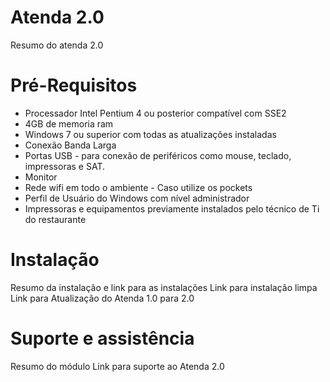 
# **Atenda 2.0**
Resumo do atenda 2.0

# **Pré-Requisitos**
* Processador Intel Pentium 4 ou posterior compatível com SSE2
* 4GB de memoria ram
* Windows 7 ou superior com todas as atualizações instaladas
* Conexão Banda Larga
* Portas USB - para conexão de periféricos como mouse, teclado, impressoras e SAT.
* Monitor 
* Rede wifi em todo o ambiente - Caso utilize os pockets
* Perfil de Usuário do Windows com nível administrador
* Impressoras e equipamentos previamente instalados pelo técnico de Ti do restaurante


# **Instalação**
Resumo da instalação e link para as instalações
Link para instalação limpa
Link para Atualização do Atenda 1.0 para 2.0

# **Suporte e assistência**
Resumo do módulo 
Link para suporte ao Atenda 2.0

